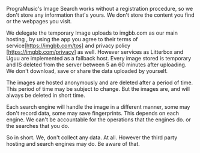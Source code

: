 PrograMusic's Image Search works without a registration procedure, so we don't store any information that's yours. We don't store the content you find or the webpages you visit.

We delegate the temporary Image uploads to imgbb.com as our main hosting , by using the app you agree to their terms of service[https://imgbb.com/tos] and privacy policy [https://imgbb.com/privacy] as well. However services as Litterbox and Uguu are implemented as a fallback host. Every image stored is temporary and IS deleted from the server between 5 an 60 minutes after uploading. We don't download, save or share the data uploaded by yourself.

The images are hosted anonymously and are deleted after a period of time. This period of time may be subject to change. But the images are, and will always be deleted in short time.

Each search engine will handle the image in a different manner, some may don't record data, some may save fingerprints. This depends on each engine. We can't be accountable for the operations that the engines do. or the searches that you do.

So in short. We, don't collect any data. At all. However the third party hosting and search engines may do. Be aware of that.
